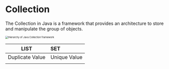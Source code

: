 # Collection

The Collection in Java is a framework that provides an architecture to store and manipulate the group of objects. 



<img src="https://static.javatpoint.com/images/java-collection-hierarchy.png" alt="Hierarchy of Java Collection framework" style="zoom:55%;" />

| LIST            | SET          |
| --------------- | :----------- |
| Duplicate Value | Unique Value |
|                 |              |



